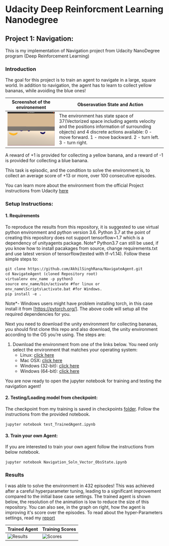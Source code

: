 # Udacity Deep Reinforcment Learning Nanodegree 
## Project 1: Navigation:
 This is my implementation of Navigation project from Udacity NanoDegree program (Deep Reinforcement Learning)

### Introduction

The goal for this project is to train an agent to navigate in a large, square world. In addition to navigation, the agent has to learn to collect yellow bananas, while avoiding the blue ones! 

| Screenshot of the environement | Obseravation State and Action  |
|---------------|-----------------|
|![ScreenShot](./Results/EnvironmentIntro.png)      | The environment has state space of 37(Vectorized space including agents velocity and the positions information of surrounding objects) and 4 discrete actions available: 0 - move forward. 1 - move backward. 2 - turn left. 3 - turn right.|

A reward of +1 is provided for collecting a yellow banana, and a reward of -1 is provided for collecting a blue banana.  

This task is episodic, and the condition to solve the environment is, to collect an average score of +13 or more, over 100 consecutive episodes.

You can learn more about the environment from the official Project instructions from Udacity [here](https://github.com/udacity/deep-reinforcement-learning/tree/master/p1_navigation)

### Setup Instructions:
#### 1. Requirements

To reproduce the results from this repository, it is suggested to use virtual python environment and python version 3.6. Python 3.7 at the point of creating this repository does not support tensorflow=1.7 which is a dependency of unityagents package. Note* Python3.7 can still be used, if you know how to install pacakages from source, change requirements.txt and use latest version of tensorflow(tested with tf-v1.14). Follow these simple steps to:

```
git clone https://github.com/AkhilSinghRana/NavigateAgent.git
cd NavigateAgent (cloned Repository root)
virtualenv env_name -p python3
source env_name/bin/activate #for linux or
env_name\Scripts\activate.bat #for Windows.
pip install -e .

 ```

Note*- Windows users might have problem installing torch, in this case install it from [https://pytorch.org/].
The above code will setup all the required dependencies for you. 

Next you need to download the unity environment for collecting bananas, you should first clone this repo and also download, the unity environment according to the OS you're using. The steps are:

1. Download the environment from one of the links below.  You need only select the environment that matches your operating system:
    - Linux: [click here](https://s3-us-west-1.amazonaws.com/udacity-drlnd/P1/Banana/Banana_Linux.zip)
    - Mac OSX: [click here](https://s3-us-west-1.amazonaws.com/udacity-drlnd/P1/Banana/Banana.app.zip)
    - Windows (32-bit): [click here](https://s3-us-west-1.amazonaws.com/udacity-drlnd/P1/Banana/Banana_Windows_x86.zip)
    - Windows (64-bit): [click here](https://s3-us-west-1.amazonaws.com/udacity-drlnd/P1/Banana/Banana_Windows_x86_64.zip)
    
   
You are now ready to open the jupyter notebook for training and testing the navigation agent!

#### 2. Testing/Loading model from checkpoint:

The checkpoint from my training is saved in checkpoints [folder](./checkpoints). Follow the instructions from the provided notebook.

``` jupyter notebook test_TrainedAgent.ipynb ```

#### 3. Train your own Agent:

If you are interested to train your own agent follow the instructions from below notebook.

``` jupyter notebook Navigation_Soln_Vector_ObsState.ipynb  ```
 


### Results

I was able to solve the environment in 432 episodes! This was achieved after a careful hyperparameter tuning, leading to a significant improvement compared to the initial base case settings. The trained agent is shown below, the resolution of the animation is low to reduce the size of this repository. You can also see, in the graph on right, how the agent is improving it's score over the episodes. To read about the hyper-Parameters settings, read my [report](./Results/Report.md)


| Trained Agent | Training Scores |
|---------------|-----------------|
|![Results](./Results/TrainedBananaCollectorAgent.gif) | ![Scores](./Results/BaseScores.png) |



